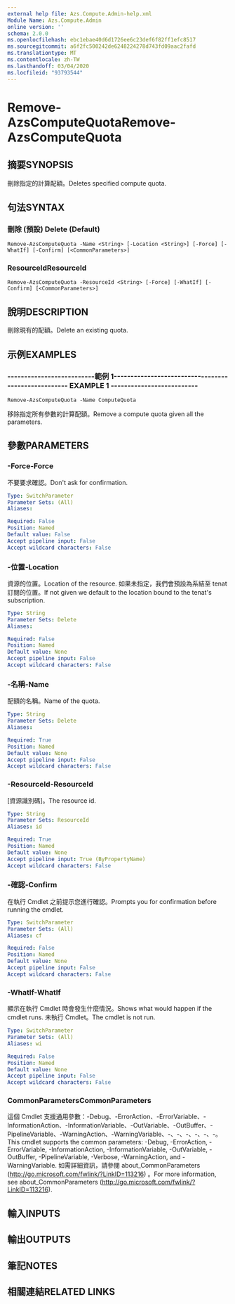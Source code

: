 ```yaml
---
external help file: Azs.Compute.Admin-help.xml
Module Name: Azs.Compute.Admin
online version: ''
schema: 2.0.0
ms.openlocfilehash: ebc1ebae40d6d1726ee6c23def6f82ff1efc8517
ms.sourcegitcommit: a6f2fc500242de6248224278d743fd09aac2fafd
ms.translationtype: MT
ms.contentlocale: zh-TW
ms.lasthandoff: 03/04/2020
ms.locfileid: "93793544"
---
```

# <span data-ttu-id="662ea-101">Remove-AzsComputeQuota</span><span class="sxs-lookup"><span data-stu-id="662ea-101">Remove-AzsComputeQuota</span></span>

## <span data-ttu-id="662ea-102">摘要</span><span class="sxs-lookup"><span data-stu-id="662ea-102">SYNOPSIS</span></span>
<span data-ttu-id="662ea-103">刪除指定的計算配額。</span><span class="sxs-lookup"><span data-stu-id="662ea-103">Deletes specified compute quota.</span></span>

## <span data-ttu-id="662ea-104">句法</span><span class="sxs-lookup"><span data-stu-id="662ea-104">SYNTAX</span></span>

### <span data-ttu-id="662ea-105">刪除 (預設) </span><span class="sxs-lookup"><span data-stu-id="662ea-105">Delete (Default)</span></span>
```
Remove-AzsComputeQuota -Name <String> [-Location <String>] [-Force] [-WhatIf] [-Confirm] [<CommonParameters>]
```

### <span data-ttu-id="662ea-106">ResourceId</span><span class="sxs-lookup"><span data-stu-id="662ea-106">ResourceId</span></span>
```
Remove-AzsComputeQuota -ResourceId <String> [-Force] [-WhatIf] [-Confirm] [<CommonParameters>]
```

## <span data-ttu-id="662ea-107">說明</span><span class="sxs-lookup"><span data-stu-id="662ea-107">DESCRIPTION</span></span>
<span data-ttu-id="662ea-108">刪除現有的配額。</span><span class="sxs-lookup"><span data-stu-id="662ea-108">Delete an existing quota.</span></span>

## <span data-ttu-id="662ea-109">示例</span><span class="sxs-lookup"><span data-stu-id="662ea-109">EXAMPLES</span></span>

### <span data-ttu-id="662ea-110">--------------------------範例 1--------------------------</span><span class="sxs-lookup"><span data-stu-id="662ea-110">-------------------------- EXAMPLE 1 --------------------------</span></span>
```
Remove-AzsComputeQuota -Name ComputeQuota
```

<span data-ttu-id="662ea-111">移除指定所有參數的計算配額。</span><span class="sxs-lookup"><span data-stu-id="662ea-111">Remove a compute quota given all the parameters.</span></span>

## <span data-ttu-id="662ea-112">參數</span><span class="sxs-lookup"><span data-stu-id="662ea-112">PARAMETERS</span></span>

### <span data-ttu-id="662ea-113">-Force</span><span class="sxs-lookup"><span data-stu-id="662ea-113">-Force</span></span>
<span data-ttu-id="662ea-114">不要要求確認。</span><span class="sxs-lookup"><span data-stu-id="662ea-114">Don't ask for confirmation.</span></span>

```yaml
Type: SwitchParameter
Parameter Sets: (All)
Aliases: 

Required: False
Position: Named
Default value: False
Accept pipeline input: False
Accept wildcard characters: False
```

### <span data-ttu-id="662ea-115">-位置</span><span class="sxs-lookup"><span data-stu-id="662ea-115">-Location</span></span>
<span data-ttu-id="662ea-116">資源的位置。</span><span class="sxs-lookup"><span data-stu-id="662ea-116">Location of the resource.</span></span> <span data-ttu-id="662ea-117">如果未指定，我們會預設為系結至 tenat 訂閱的位置。</span><span class="sxs-lookup"><span data-stu-id="662ea-117">If not given we default to the location bound to the tenat's subscription.</span></span>

```yaml
Type: String
Parameter Sets: Delete
Aliases: 

Required: False
Position: Named
Default value: None
Accept pipeline input: False
Accept wildcard characters: False
```

### <span data-ttu-id="662ea-118">-名稱</span><span class="sxs-lookup"><span data-stu-id="662ea-118">-Name</span></span>
<span data-ttu-id="662ea-119">配額的名稱。</span><span class="sxs-lookup"><span data-stu-id="662ea-119">Name of the quota.</span></span>

```yaml
Type: String
Parameter Sets: Delete
Aliases: 

Required: True
Position: Named
Default value: None
Accept pipeline input: False
Accept wildcard characters: False
```

### <span data-ttu-id="662ea-120">-ResourceId</span><span class="sxs-lookup"><span data-stu-id="662ea-120">-ResourceId</span></span>
<span data-ttu-id="662ea-121">[資源識別碼]。</span><span class="sxs-lookup"><span data-stu-id="662ea-121">The resource id.</span></span>

```yaml
Type: String
Parameter Sets: ResourceId
Aliases: id

Required: True
Position: Named
Default value: None
Accept pipeline input: True (ByPropertyName)
Accept wildcard characters: False
```

### <span data-ttu-id="662ea-122">-確認</span><span class="sxs-lookup"><span data-stu-id="662ea-122">-Confirm</span></span>
<span data-ttu-id="662ea-123">在執行 Cmdlet 之前提示您進行確認。</span><span class="sxs-lookup"><span data-stu-id="662ea-123">Prompts you for confirmation before running the cmdlet.</span></span>

```yaml
Type: SwitchParameter
Parameter Sets: (All)
Aliases: cf

Required: False
Position: Named
Default value: None
Accept pipeline input: False
Accept wildcard characters: False
```

### <span data-ttu-id="662ea-124">-WhatIf</span><span class="sxs-lookup"><span data-stu-id="662ea-124">-WhatIf</span></span>
<span data-ttu-id="662ea-125">顯示在執行 Cmdlet 時會發生什麼情況。</span><span class="sxs-lookup"><span data-stu-id="662ea-125">Shows what would happen if the cmdlet runs.</span></span>
<span data-ttu-id="662ea-126">未執行 Cmdlet。</span><span class="sxs-lookup"><span data-stu-id="662ea-126">The cmdlet is not run.</span></span>

```yaml
Type: SwitchParameter
Parameter Sets: (All)
Aliases: wi

Required: False
Position: Named
Default value: None
Accept pipeline input: False
Accept wildcard characters: False
```

### <span data-ttu-id="662ea-127">CommonParameters</span><span class="sxs-lookup"><span data-stu-id="662ea-127">CommonParameters</span></span>
<span data-ttu-id="662ea-128">這個 Cmdlet 支援通用參數：-Debug、-ErrorAction、-ErrorVariable、-InformationAction、-InformationVariable、-OutVariable、-OutBuffer、-PipelineVariable、-WarningAction、-WarningVariable、-、-、-、-、-、-。</span><span class="sxs-lookup"><span data-stu-id="662ea-128">This cmdlet supports the common parameters: -Debug, -ErrorAction, -ErrorVariable, -InformationAction, -InformationVariable, -OutVariable, -OutBuffer, -PipelineVariable, -Verbose, -WarningAction, and -WarningVariable.</span></span> <span data-ttu-id="662ea-129">如需詳細資訊，請參閱 about_CommonParameters (http://go.microsoft.com/fwlink/?LinkID=113216) 。</span><span class="sxs-lookup"><span data-stu-id="662ea-129">For more information, see about_CommonParameters (http://go.microsoft.com/fwlink/?LinkID=113216).</span></span>

## <span data-ttu-id="662ea-130">輸入</span><span class="sxs-lookup"><span data-stu-id="662ea-130">INPUTS</span></span>

## <span data-ttu-id="662ea-131">輸出</span><span class="sxs-lookup"><span data-stu-id="662ea-131">OUTPUTS</span></span>

## <span data-ttu-id="662ea-132">筆記</span><span class="sxs-lookup"><span data-stu-id="662ea-132">NOTES</span></span>

## <span data-ttu-id="662ea-133">相關連結</span><span class="sxs-lookup"><span data-stu-id="662ea-133">RELATED LINKS</span></span>

